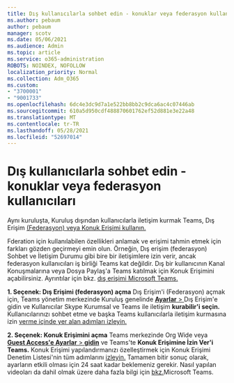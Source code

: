 ```yaml
---
title: Dış kullanıcılarla sohbet edin - konuklar veya federasyon kullanıcıları
ms.author: pebaum
author: pebaum
manager: scotv
ms.date: 05/06/2021
ms.audience: Admin
ms.topic: article
ms.service: o365-administration
ROBOTS: NOINDEX, NOFOLLOW
localization_priority: Normal
ms.collection: Adm_O365
ms.custom:
- "3700001"
- "9001733"
ms.openlocfilehash: 6dc4e3dc9d7a1e522bb8bb2c9dca6ac4c07446ab
ms.sourcegitcommit: 610a5d950cdf488870601762ef52d881e3e22a48
ms.translationtype: MT
ms.contentlocale: tr-TR
ms.lasthandoff: 05/28/2021
ms.locfileid: "52697014"
---
```

# <a name="chat-with-external-users---guests-or-federated-users"></a>Dış kullanıcılarla sohbet edin - konuklar veya federasyon kullanıcıları

Aynı kuruluşta, Kuruluş dışından kullanıcılarla iletişim kurmak Teams, Dış Erişim [(Federasyon) veya Konuk Erişimi kullanın.](/microsoftteams/manage-external-access#external-access-vs-guest-access)

Fderation için kullanılabilen özellikleri anlamak ve erişimi tahmin etmek için farkları gözden geçirmeyi emin olun. Örneğin, Dış erişim (federasyon) Sohbet ve İletişim Durumu gibi bire bir iletişimlere izin verir, ancak federasyon kullanıcıları iş birliği Teams kat değildir. Dış bir kullanıcının Kanal Konuşmalarına veya Dosya Paylaş'a Teams katılmak için Konuk Erişimini açabilirsiniz. Ayrıntılar için bkz. [dış erişimi Microsoft Teams.](/microsoftteams/manage-external-access#external-access-vs-guest-access)

**1. Seçenek: Dış Erişimi (federasyon) açma** Dış Erişim'i (Federasyon) açmak için, Teams yönetim merkezinde Kuruluş genelinde [ **Ayarlar**  > ](https://admin.teams.microsoft.com/company-wide-settings/external-communications) Dış Erişim'e gidin ve Kullanıcılar Skype Kurumsal ve Teams ile iletişim **kurabilir'i seçin.** Kullanıcılarınızı sohbet etme ve başka Teams kullanıcılarla iletişim kurmasına izin [verme içinde yer alan adımları izleyin.](/microsoftteams/manage-external-access#let-your-teams-users-chat-and-communicate-with-users-in-another-organization)

**2. Seçenek: Konuk Erişimini açma** Teams merkezinde Org Wide veya [ **Guest Access'e Ayarlar**  >  **gidin**](https://admin.teams.microsoft.com/company-wide-settings/guest-configuration) ve Teams'te **Konuk Erişimine İzin Ver'i Teams.** Konuk Erişimi yapılandırmanızı özelleştirmek için Konuk Erişimi Denetim Listesi'nin tüm adımlarını [izleyin.](/microsoftteams/guest-access-checklist) Tamamen bitir sonuç olarak, ayarların etkili olması için 24 saat kadar beklemeniz gerekir. Nasıl yapılan videoları da dahil olmak üzere daha fazla bilgi için [bkz.](/microsoftteams/guest-access)Microsoft Teams.
